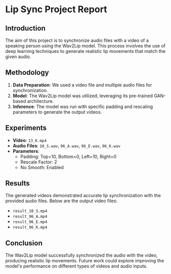 # Lip Sync Project Report

## Introduction
The aim of this project is to synchronize audio files with a video of a speaking person using the Wav2Lip model. This process involves the use of deep learning techniques to generate realistic lip movements that match the given audio.

## Methodology
1. **Data Preparation**: We used a video file and multiple audio files for synchronization.
2. **Model**: The Wav2Lip model was utilized, leveraging its pre-trained GAN-based architecture.
3. **Inference**: The model was run with specific padding and rescaling parameters to generate the output videos.

## Experiments
- **Video**: `13_K.mp4`
- **Audio Files**: `10_S.wav`, `96_A.wav`, `96_E.wav`, `96_K.wav`
- **Parameters**: 
  - Padding: Top=10, Bottom=0, Left=10, Right=0
  - Rescale Factor: 2
  - No Smooth: Enabled

## Results
The generated videos demonstrated accurate lip synchronization with the provided audio files. Below are the output video files:
- `result_10_S.mp4`
- `result_96_A.mp4`
- `result_96_E.mp4`
- `result_96_K.mp4`

## Conclusion
The Wav2Lip model successfully synchronized the audio with the video, producing realistic lip movements. Future work could explore improving the model's performance on different types of videos and audio inputs.
